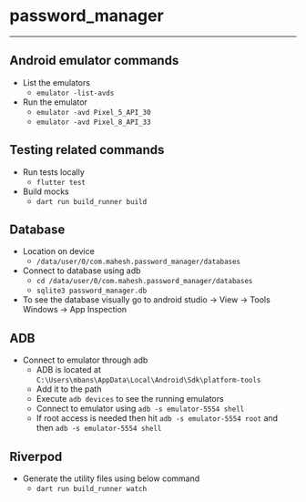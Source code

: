 # password_manager

---

## Android emulator commands

-   List the emulators
    -   `emulator -list-avds`
-   Run the emulator
    -   `emulator -avd Pixel_5_API_30`
    -   `emulator -avd Pixel_8_API_33`

## Testing related commands

-   Run tests locally
    -   `flutter test`
-   Build mocks
    -   `dart run build_runner build`

## Database

-   Location on device
    -   `/data/user/0/com.mahesh.password_manager/databases`
-   Connect to database using adb
    -   `cd /data/user/0/com.mahesh.password_manager/databases`
    -   `sqlite3 password_manager.db`
-   To see the database visually go to android studio -> View -> Tools Windows -> App Inspection

## ADB

-   Connect to emulator through adb
    -   ADB is located at `C:\Users\mbans\AppData\Local\Android\Sdk\platform-tools`
    -   Add it to the path
    -   Execute `adb devices` to see the running emulators
    -   Connect to emulator using `adb -s emulator-5554 shell`
    -   If root access is needed then hit `adb -s emulator-5554 root` and then `adb -s emulator-5554 shell`

## Riverpod

- Generate the utility files using below command
    - `dart run build_runner watch`